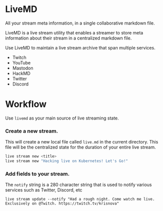 # LiveMD

All your stream meta information, in a single collaborative markdown file.

LiveMD is a live stream utility that enables a streamer to store meta information about their stream in a centralized markdown file.

Use LiveMD to maintain a live stream archive that span multiple services.

 - Twitch
 - YouTube
 - Mastodon
 - HackMD
 - Twitter
 - Discord

# Workflow

Use `livemd` as your main source of live streaming state.

### Create a new stream.

This will create a new local file called `live.md` in the current directory.
This file will be the centralized state for the duration of your entire live stream.

```bash 
live stream new <title>
live stream new "Hacking live on Kubernetes! Let's Go!"
```

### Add fields to your stream.

The `notify` string is a 280 character string that is used to notify various services such as Twitter, Discord, etc

``` 
live stream update --notify "Had a rough night. Come watch me live. Exclusively on @Twitch. https://twitch.tv/krisnova"
```



